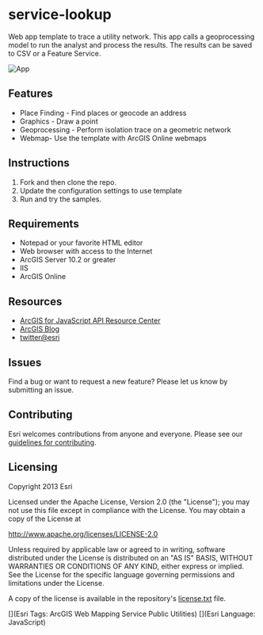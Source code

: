 ﻿# service-lookup

Web app template to trace a utility network.  This app calls a geoprocessing model to run the analyst and process the results.  The results can be saved to CSV or a Feature Service.



![App](https://github.com/esri/utilites-isolation-trace/blob/master/utility-isolation-trace.PNG)

## Features
* Place Finding - Find places or geocode an address
* Graphics - Draw a point
* Geoprocessing - Perform isolation trace on a geometric network
* Webmap- Use the template with ArcGIS Online webmaps 

## Instructions

1. Fork and then clone the repo. 
2. Update the configuration settings to use template
2. Run and try the samples.

## Requirements

* Notepad or your favorite HTML editor
* Web browser with access to the Internet
* ArcGIS Server 10.2 or greater
* IIS
* ArcGIS Online

## Resources

* [ArcGIS for JavaScript API Resource Center](http://help.arcgis.com/en/webapi/javascript/arcgis/index.html)
* [ArcGIS Blog](http://blogs.esri.com/esri/arcgis/)
* [twitter@esri](http://twitter.com/esri)

## Issues

Find a bug or want to request a new feature?  Please let us know by submitting an issue.

## Contributing

Esri welcomes contributions from anyone and everyone. Please see our [guidelines for contributing](https://github.com/esri/contributing).

## Licensing
Copyright 2013 Esri

Licensed under the Apache License, Version 2.0 (the "License");
you may not use this file except in compliance with the License.
You may obtain a copy of the License at

   http://www.apache.org/licenses/LICENSE-2.0

Unless required by applicable law or agreed to in writing, software
distributed under the License is distributed on an "AS IS" BASIS,
WITHOUT WARRANTIES OR CONDITIONS OF ANY KIND, either express or implied.
See the License for the specific language governing permissions and
limitations under the License.

A copy of the license is available in the repository's [license.txt](https://raw.github.com/ArcGIS/service-lookup/master/License.txt?login=clareprice&token=f4b6f7d7622e1d0346afa9b0eef62d02) file.

[](Esri Tags: ArcGIS Web Mapping Service Public Utilities)
[](Esri Language: JavaScript)​
